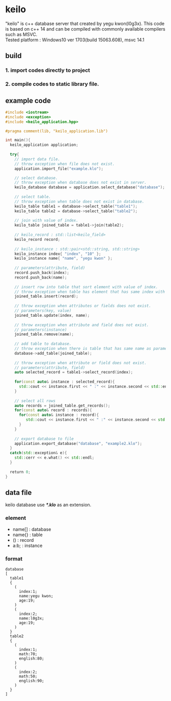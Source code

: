 # keilo

"keilo" is c++ database server that created by yegu kwon(l0g3x). This code is based on c++ 14 and can be compiled with commonly available compilers such as MSVC. <br/>
Tested platform : Windows10 ver 1703(build 15063.608), msvc 14.1

## build
### 1. import codes directly to project
### 2. compile codes to static library file.

## example code
```c++
#include <iostream>
#include <exception>
#include <keilo_application.hpp>

#pragma comment(lib, "keilo_application.lib")

int main(){
  keilo_application application;
 
  try{
    // import data file.
    // throw exception when file does not exist.
    application.import_file("example.klo");

    // select database.
    // throw exception when database does not exist in server.
    keilo_database database = application.select_database("database");
    
    // select table.
    // throw exception when table does not exist in database.
    keilo_table table1 = database->select_table("table1");
    keilo_table table2 = database->select_table("table2");
    
    // join with value of index.
    keilo_table joined_table = table1->join(table2);
    
    // keilo_record : std::list<keilo_field>
    keilo_record record;
    
    // keilo_instance : std::pair<std::string, std::string>
    keilo_instance index{ "index", "10" };
    keilo_instance name{ "name", "yegu kwon" };
    
    // parameters(attribute, field)
    record.push_back(index);
    record.push_back(name);
    
    // insert row into table that sort element with value of index.
    // throw exception when table has element that has same index with parameter's index.
    joined_table.insert(record);
    
    // throw exception when attributes or fields does not exist.
    // parameters(key, value)
    joined_table.update(index, name);
    
    // throw exception when attribute and field does not exist.
    // parameters(instance)
    joined_table.remove(name);
    
    // add table to database.
    // throw exception when there is table that has same name as parameters'
    database->add_table(joined_table);
    
    // throw exception when attribute or field does not exist.
    // parameters(attribute, field)
    auto selected_record = table1->select_record(index);
    
    for(const auto& instance : selected_record){
      std::cout << instance.first << " :" << instance.second << std::endl;
    }
    
    // select all rows
    auto records = joined_table.get_records();
    for(const auto& record : records){
      for(const auto& instance : record){
         std::cout << instance.first << " :" << instance.second << std::endl;
      }
    }
    
    // export database to file
    application.export_database("database", "example2.klo");
  }
  catch(std::exception& e){
    std::cerr << e.what() << std::endl;
  }
  
  return 0;
}
```

## data file
keilo database use <b><i>*.klo</i></b> as an extension.

### element
- name[] : database
- name{} : table
- () : record
- a:b; : instance

### format
```
database
[
  table1
  {
    (
      index:1;
      name:yegu kwon;
      age:19;
    )
    (
      index:2;
      name:l0g3x;
      age:19;
    )
  }
  table2
  {
    (
      index:1;
      math:70;
      english:80;
    )
    (
      index:2;
      math:50;
      english:90;
    )
  }
]
```
